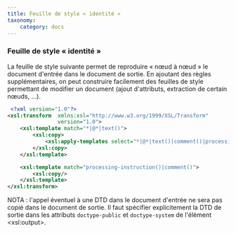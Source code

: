 ```yaml
---
title: Feuille de style « identité »
taxonomy:
    category: docs
---
```

### Feuille de style « identité »
La feuille de style suivante permet de reproduire « nœud à nœud » le
document d'entrée dans le document de sortie. En ajoutant des règles
supplémentaires, on peut construire facilement des feuilles de style
permettant de modifier un document (ajout d'attributs, extraction de
certain nœuds, ...).

```xml
 <?xml version="1.0"?>
<xsl:transform  xmlns:xsl="http://www.w3.org/1999/XSL/Transform"
                version="1.0">
    <xsl:template match="*|@*|text()">
        <xsl:copy>
            <xsl:apply-templates select="*|@*|text()|comment()|processing-instruction()"/>
        </xsl:copy>
    </xsl:template>

    <xsl:template match="processing-instruction()|comment()">
        <xsl:copy/>
    </xsl:template>
</xsl:transform>
```

NOTA : l'appel éventuel à une DTD dans le document d'entrée ne sera pas
copié dans le document de sortie. Il faut spécifier explicitement la DTD
de sortie dans les attributs `doctype-public` et `doctype-system` de
l'élément &lt;xsl:output&gt;.

